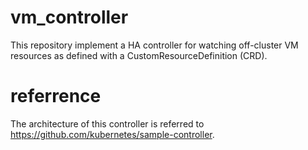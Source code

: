 # vm_controller

This repository implement a HA controller for watching off-cluster VM resources as defined with a CustomResourceDefinition (CRD).

# referrence

The architecture of this controller is referred to https://github.com/kubernetes/sample-controller.